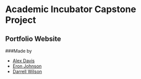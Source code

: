 # Academic Incubator Capstone Project

## Portfolio Website

###Made by
* [Alex Davis](https://github.com/elax102)
* [Eron Johnson](https://github.com/tyjotojo)
* [Darrell Wilson](https://github.com/CrabbWalker)